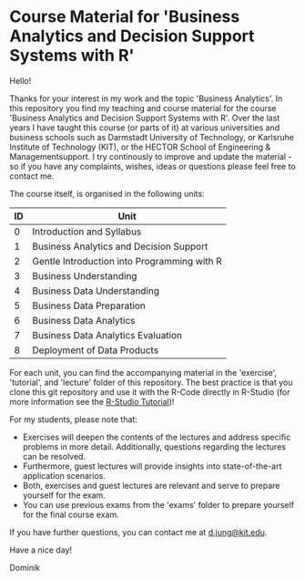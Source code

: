 # Course Material for 'Business Analytics and Decision Support Systems with R'
Hello! 

Thanks for your interest in my work and the topic 'Business Analytics'. In this repository you find my teaching and course material for the course 'Business Analytics and Decision Support Systems with R'. Over the last years I have taught this course (or parts of it) at various universities and business schools such as Darmstadt University of Technology, or Karlsruhe Institute of Technology (KIT), or the HECTOR School of Engineering & Managementsupport. I try continously to improve and update the material - so if you have any complaints, wishes, ideas or questions please feel free to contact me.

The course itself, is organised in the following units: 

ID | Unit
---- | -------------
0 | Introduction and Syllabus
1 | Business Analytics and Decision Support
2 | Gentle Introduction into Programming with R
3 | Business Understanding
4 | Business Data Understanding
5 | Business Data Preparation
6 | Business Data Analytics
7 | Business Data Analytics Evaluation
8 | Deployment of Data Products

For each unit, you can find the accompanying material in the 'exercise', 'tutorial', and 'lecture' folder of this repository. The best practice is that you clone this git repository and use it with the R-Code directly in R-Studio (for more information see the <a href="https://support.rstudio.com/hc/en-us/articles/200532077-Version-Control-with-Git-and-SVN" target="_blank"> R-Studio Tutorial</a>)!

For my students, please note that:

* Exercises will deepen the contents of the lectures and address specific problems in more detail. Additionally, questions regarding the lectures can be resolved.
* Furthermore, guest lectures will provide insights into state-of-the-art application scenarios.
* Both, exercises and guest lectures are relevant and serve to prepare yourself for the exam.
* You can use previous exams from the 'exams' folder to prepare yourself for the final course exam.

If you have further questions, you can contact me at <d.jung@kit.edu>.

Have a nice day!

Dominik